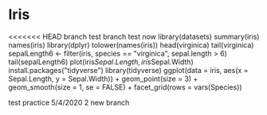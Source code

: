 # Iris
<<<<<<< HEAD
branch test 
branch test now
library(datasets)
summary(iris)
names(iris)
library(dplyr)
tolower(names(iris))
head(virginica)
tail(virginica)
sepalLength6 <- filter(iris, species == "virginica", sepal.length > 6)
tail(sepalLength6)
plot(iris$Sepal.Length, iris$Sepal.Width)
install.packages("tidyverse")
library(tidyverse)
ggplot(data = iris, aes(x = Sepal.Length, y = Sepal.Width)) + 
  geom_point(size = 3) + 
  geom_smooth(size = 1, se = FALSE) + 
  facet_grid(rows = vars(Species))
  
  test
  practice 5/4/2020 2
  new branch 
  
  

